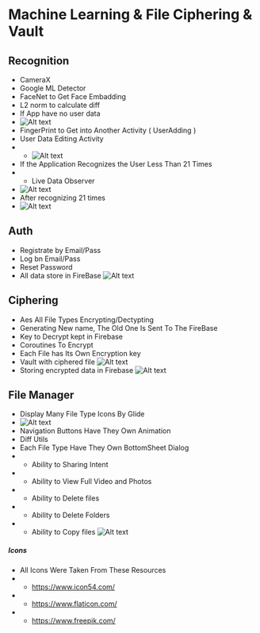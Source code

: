# Machine Learning & File Ciphering & Vault 
## Recognition
- CameraX
- Google ML Detector
- FaceNet to Get Face Embadding
- L2 norm to calculate diff
- If App have no user data
- ![Alt text](https://github.com/kremlev404/MlKit/blob/main/ReadMeData/nodatapng.png "nodata")
- FingerPrint to Get into Another Activity ( UserAdding )
- User Data Editing Activity
- - ![Alt text](https://github.com/kremlev404/MlKit/blob/main/ReadMeData/useradding.png "useradding")
- If the Application Recognizes the User Less Than 21 Times 
- - Live Data Observer
- ![Alt text](https://github.com/kremlev404/MlKit/blob/main/ReadMeData/found6.png "noentry")
- After recognizing 21 times
- ![Alt text](https://github.com/kremlev404/MlKit/blob/main/ReadMeData/withauth.png "entry")

## Auth
- Registrate by Email/Pass
- Log bn Email/Pass
- Reset Password
- All data store in FireBase
![Alt text](https://github.com/kremlev404/MlKit/blob/main/ReadMeData/auth.png "Auth")

## Ciphering
- Aes All File Types Encrypting/Dectypting
- Generating New name, The Old One Is Sent To The FireBase
- Key to Decrypt kept in Firebase
- Coroutines To Encrypt
- Each File has Its Own Encryption key
- Vault with ciphered file 
![Alt text](https://github.com/kremlev404/MlKit/blob/main/ReadMeData/encrypted.png "vault")
- Storing encrypted data in Firebase
![Alt text](https://github.com/kremlev404/MlKit/blob/main/ReadMeData/firebase.png "firebase")

## File Manager 
- Display Many File Type Icons By Glide
- ![Alt text](https://github.com/kremlev404/MlKit/blob/main/ReadMeData/manager.png "manager")
- Navigation Buttons Have They Own Animation
- Diff Utils 
- Each File Type Have They Own BottomSheet Dialog
- - Ability to Sharing Intent
- - Ability to View Full Video and Photos
- - Ability to Delete files
- - Ability to Delete Folders
- - Ability to Copy files
![Alt text](https://github.com/kremlev404/MlKit/blob/main/ReadMeData/bottomsheetpng.png"dialog")


##### Icons
- All Icons Were Taken From These Resources
- - https://www.icon54.com/
- - https://www.flaticon.com/
- - https://www.freepik.com/